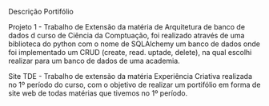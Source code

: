 Descrição Portifólio

Projeto 1 - Trabalho de Extensão da matéria de Arquitetura de banco de dados d curso de Ciência da Comptuação, foi realizado através de uma biblioteca do python com o
nome de SQLAlchemy um banco de dados onde foi implementado um CRUD (create, read. uptade, delete), na qual escolhi realizar para um banco de dados de uma academia.

Site TDE - Trabalho de extensão da matéria Experiência Criativa realizada no 1º período do curso, com o objetivo de realizar um portifólio  em forma de site web de todas matérias que tivemos no 1º período.
